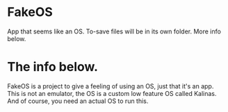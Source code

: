 # FakeOS
App that seems like an OS. To-save files will be in its own folder. More info below.

# The info below.
FakeOS is a project to give a feeling of using an OS, just that it's an app. This is not an emulator, the OS is a custom low feature OS called Kalinas.
And of course, you need an actual OS to run this.

